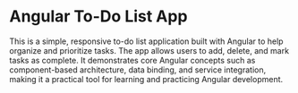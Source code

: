# Angular To-Do List App

This is a simple, responsive to-do list application built with Angular to help organize and prioritize tasks. The app allows users to add, delete, and mark tasks as complete. It demonstrates core Angular concepts such as component-based architecture, data binding, and service integration, making it a practical tool for learning and practicing Angular development.


